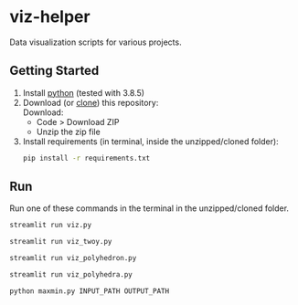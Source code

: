 # viz-helper
Data visualization scripts for various projects.

## Getting Started
1. Install [python](https://www.python.org/downloads/) (tested with 3.8.5)
2. Download (or [clone](https://docs.github.com/en/free-pro-team@latest/github/creating-cloning-and-archiving-repositories/cloning-a-repository)) this repository: <br/>
    Download: 
    - Code > Download ZIP
    - Unzip the zip file
3. Install requirements (in terminal, inside the unzipped/cloned folder):
    ```bash
    pip install -r requirements.txt
    ```

## Run    
Run one of these commands in the terminal in the unzipped/cloned folder.
```bash
streamlit run viz.py
```
```bash
streamlit run viz_twoy.py
```
```bash
streamlit run viz_polyhedron.py
```
```bash
streamlit run viz_polyhedra.py
```
```bash
python maxmin.py INPUT_PATH OUTPUT_PATH
```
